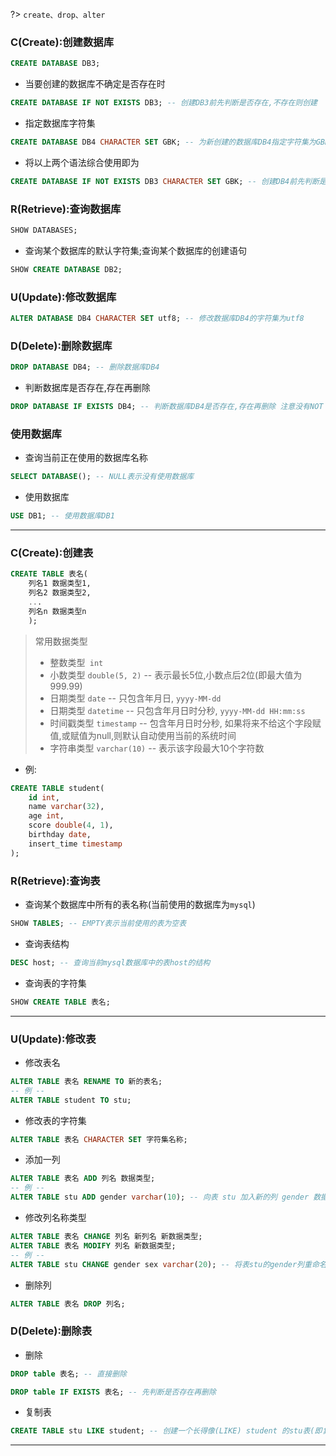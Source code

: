 ?> `create、drop、alter`

### C(Create):创建数据库

```sql
CREATE DATABASE DB3;
```


+ 当要创建的数据库不确定是否存在时

```sql
CREATE DATABASE IF NOT EXISTS DB3; -- 创建DB3前先判断是否存在,不存在则创建
```

+ 指定数据库字符集

```sql
CREATE DATABASE DB4 CHARACTER SET GBK; -- 为新创建的数据库DB4指定字符集为GBK
```

+  将以上两个语法综合使用即为

```sql
CREATE DATABASE IF NOT EXISTS DB3 CHARACTER SET GBK; -- 创建DB4前先判断是否存在,不存在则创建数据库且指定字符集为GBK
```


### R(Retrieve):查询数据库

```sql
SHOW DATABASES;
```

+ 查询某个数据库的默认字符集;查询某个数据库的创建语句

```sql
SHOW CREATE DATABASE DB2;
```

### U(Update):修改数据库

```sql
ALTER DATABASE DB4 CHARACTER SET utf8; -- 修改数据库DB4的字符集为utf8
```

### D(Delete):删除数据库

```sql
DROP DATABASE DB4; -- 删除数据库DB4
```

+ 判断数据库是否存在,存在再删除

```sql
DROP DATABASE IF EXISTS DB4; -- 判断数据库DB4是否存在,存在再删除 注意没有NOT
```

### 使用数据库

+ 查询当前正在使用的数据库名称

```sql
SELECT DATABASE(); -- NULL表示没有使用数据库
```

+ 使用数据库

```sql
USE DB1; -- 使用数据库DB1
```

---

### C(Create):创建表


```sql
CREATE TABLE 表名(
    列名1 数据类型1,
    列名2 数据类型2,
    ...
    列名n 数据类型n
    );
```

> 常用数据类型
> + 整数类型` int`
> + 小数类型 `double(5, 2)`  -- 表示最长5位,小数点后2位(即最大值为999.99)
> + 日期类型 `date` -- 只包含年月日, `yyyy-MM-dd`
> + 日期类型 `datetime`  -- 只包含年月日时分秒, `yyyy-MM-dd HH:mm:ss`
> + 时间戳类型 `timestamp` --  包含年月日时分秒,  如果将来不给这个字段赋值,或赋值为null,则默认自动使用当前的系统时间
> + 字符串类型 `varchar(10)` -- 表示该字段最大10个字符数

+ 例:

```sql
CREATE TABLE student(
	id int,
    name varchar(32),
    age int,
    score double(4, 1),
    birthday date,
    insert_time timestamp
);
```

### R(Retrieve):查询表

+ 查询某个数据库中所有的表名称(当前使用的数据库为`mysql`)

```sql
SHOW TABLES; -- EMPTY表示当前使用的表为空表
```

+ 查询表结构

```sql
DESC host; -- 查询当前mysql数据库中的表host的结构
```

+ 查询表的字符集

```sql
SHOW CREATE TABLE 表名;
```

---


### U(Update):修改表

+ 修改表名 

```sql
ALTER TABLE 表名 RENAME TO 新的表名;
-- 例 -- 
ALTER TABLE student TO stu;
```

+ 修改表的字符集

```sql
ALTER TABLE 表名 CHARACTER SET 字符集名称;
```

+ 添加一列

```sql
ALTER TABLE 表名 ADD 列名 数据类型;
-- 例 --
ALTER TABLE stu ADD gender varchar(10); -- 向表 stu 加入新的列 gender 数据类型为 varchar
```

+ 修改列名称类型 


 ```sql
ALTER TABLE 表名 CHANGE 列名 新列名 新数据类型;
ALTER TABLE 表名 MODIFY 列名 新数据类型;
-- 例 --
ALTER TABLE stu CHANGE gender sex varchar(20); -- 将表stu的gender列重命名为sex,数据类型为varchar(20)
 ```

+ 删除列

```sql
ALTER TABLE 表名 DROP 列名;
```

### D(Delete):删除表

+ 删除

```sql
DROP table 表名; -- 直接删除
```

```sql
DROP table IF EXISTS 表名; -- 先判断是否存在再删除
```

+ 复制表

```sql
CREATE TABLE stu LIKE student; -- 创建一个长得像(LIKE) student 的stu表(即复制了student表)
```

---